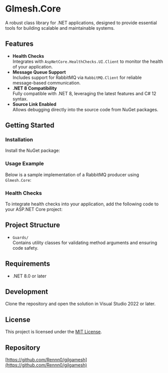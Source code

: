 # Glmesh.Core  

A robust class library for .NET applications, designed to provide essential tools for building scalable and maintainable systems.  

## Features  

- **Health Checks**  
 Integrates with `AspNetCore.HealthChecks.UI.Client` to monitor the health of your application.  
- **Message Queue Support**  
 Includes support for RabbitMQ via `RabbitMQ.Client` for reliable message-based communication.  
- **.NET 8 Compatibility**  
 Fully compatible with .NET 8, leveraging the latest features and C# 12 syntax.  
- **Source Link Enabled**  
 Allows debugging directly into the source code from NuGet packages.  

## Getting Started  

### Installation  

Install the NuGet package:
### Usage Example  

Below is a sample implementation of a RabbitMQ producer using `Glmesh.Core`:
### Health Checks  

To integrate health checks into your application, add the following code to your ASP.NET Core project:
## Project Structure  

- `Guards/`  
  Contains utility classes for validating method arguments and ensuring code safety.  

## Requirements  

- .NET 8.0 or later  

## Development  

Clone the repository and open the solution in Visual Studio 2022 or later.  

## License  

This project is licensed under the [MIT License](LICENSE).  

## Repository  

[https://github.com/Rennn0/gilgamesh](https://github.com/Rennn0/gilgamesh)

